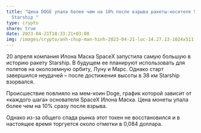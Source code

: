 ```yaml
---
title: "Цена DOGE упала более чем на 10% после взрыва ракеты-носителя SpaceX
  Starship "
type: crypto
share: true
date: 2023-04-21T18:33:21+03:00
img: /images/crypto/anh-chup-man-hinh-2023-04-21-luc-14.27.13-1024x511.png
---
```

20 апреля компания Илона Маска SpaceX запустила самую большую в историю ракету Starship. В будущем ее планируют использовать для полетов на околоземную орбиту, Луну и Марс. Однако старт завершился неудачей – после достижения высоты в 38 км Starship взорвался.



Происшествие повлияло на мем-коин Doge, график которой зависит от «каждого шага» основателя SpaceX Илона Маска. Цена монеты упала более чем на 10% сразу после взрыва.



Однако из-за общего спада рынка этот токен не восстановился и в настоящее время торгуется около отметки в 0,084 доллара.